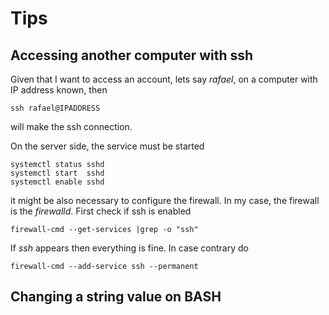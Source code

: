 # Tips

## Accessing another computer with ssh

Given that I want to access an account, lets say <em>rafael</em>,
on a computer with IP address known, then
```
ssh rafael@IPADDRESS
```
will make the ssh connection.

On the server side, the service must be started
```
systemctl status sshd
systemctl start  sshd
systemctl enable sshd
```
it might be also necessary to configure the firewall.
In my case, the firewall is the <em>firewalld</em>.
First check if ssh is enabled
```
firewall-cmd --get-services |grep -o "ssh"
```
If <em>ssh</em> appears then everything is fine. In case contrary
do
```
firewall-cmd --add-service ssh --permanent
```

## Changing a string value on BASH
